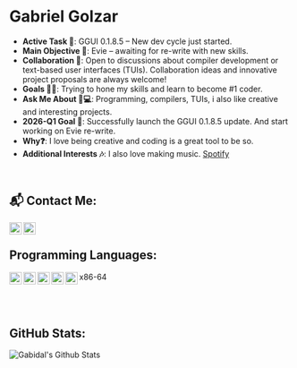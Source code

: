 # Gabriel Golzar

- **Active Task 🚀**: GGUI 0.1.8.5 – New dev cycle just started.
- **Main Objective 🔄**: Evie – awaiting for re-write with new skills.  
- **Collaboration 💬**: Open to discussions about compiler development or text-based user interfaces (TUIs). Collaboration ideas and innovative project proposals are always welcome!
- **Goals 🌱💡**: Trying to hone my skills and learn to become #1 coder.
- **Ask Me About 🤖💻**: Programming, compilers, TUIs, i also like creative and interesting projects.
- **2026-Q1 Goal 🎯**: Successfully launch the GGUI 0.1.8.5 update. And start working on Evie re-write.
- **Why❓**: I love being creative and coding is a great tool to be so.
- **Additional Interests 🎶**: I also love making music. [Spotify](https://open.spotify.com/artist/0ZiWRBtdxRSMEGUmkWv9r7?si=vlWD9g4UQHOjUJbPSzeSkw)
<br>

## 📬 Contact Me:
[<img align="left" alt="Discord Server" height="22px" src="https://discord.com/assets/94db9c3c1eba8a38a1fcf4f223294185.png"/>][Discord_Server]
[<img align="left" alt="Gmail" height="22px" src="https://upload.wikimedia.org/wikipedia/commons/thumb/7/7e/Gmail_icon_%282020%29.svg/512px-Gmail_icon_%282020%29.svg.png"/>][Gmail]

<br>

## Programming Languages:
<img align="left" alt="C++" width="22px" src="https://upload.wikimedia.org/wikipedia/commons/thumb/1/18/ISO_C%2B%2B_Logo.svg/150px-ISO_C%2B%2B_Logo.svg.png"/>
<img align="left" alt="Python" width="22px" src="https://upload.wikimedia.org/wikipedia/commons/thumb/c/c3/Python-logo-notext.svg/768px-Python-logo-notext.svg.png"/>
<img align="left" alt="JavaScript" width="22px" src="https://upload.wikimedia.org/wikipedia/commons/9/99/Unofficial_JavaScript_logo_2.svg"/>
<img align="left" alt="TypeScript" width="22px" src="https://upload.wikimedia.org/wikipedia/commons/4/4c/Typescript_logo_2020.svg"/>
<img align="left" alt="C#" width="22px" src="https://upload.wikimedia.org/wikipedia/commons/4/4f/Csharp_Logo.png"/>
x86-64

<br>
<br>
<br>
<br>


## GitHub Stats:
<img align="left" alt="Gabidal's Github Stats" src="https://github-readme-stats.vercel.app/api?username=Gabidal&show_icons=true&hide_border=true" />

[Discord_Server]:https://discord.gg/UvE3Cr4fKF 
[Gmail]:Gabriel.Golzar.Music@gmail.com
